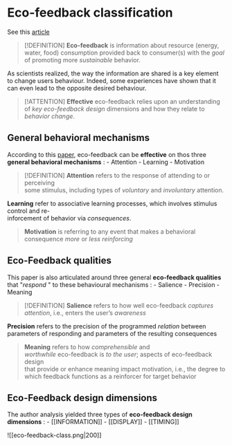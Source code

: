 # Eco-feedback classification
See this [article](https://cloud.univ-grenoble-alpes.fr/s/2Bm5iiQrwyW7GNf?dir=undefined&path=%2FPrincipes%20de%20l%27%C3%A9co-feedback&openfile=497438896)

>[!DEFINITION]
**Eco-feedback** is information about resource (energy, water, food) consumption provided back to consumer(s)  with the *goal* of promoting more *sustainable* behavior.

As scientists realized, the way the information are shared is a key element to change users behaviour. Indeed, some experiences have shown that it can even lead to the opposite desired behaviour.

>[!ATTENTION]
>**Effective** eco-feedback relies upon an understanding of  *key eco-feedback design* dimensions and how they relate to *behavior change*. 

## General behavioral mechanisms

According to this [paper](https://cloud.univ-grenoble-alpes.fr/s/2Bm5iiQrwyW7GNf?dir=undefined&path=%2FPrincipes%20de%20l%27%C3%A9co-feedback&openfile=497438896), eco-feedback can be **effective** on thos three **general behavioral mechanisms** :
	 - Attention
	 - Learning
	 - Motivation

>[!DEFINITION]
**Attention** refers to the response of attending to or perceiving  
some stimulus, including types of *voluntary* and *involuntary* attention.
>
**Learning** refer to associative learning processes, which involves stimulus control and re-  
inforcement of behavior via *consequences*.
>
>**Motivation** is referring to any event that makes a behavioral consequence *more* or *less* *reinforcing*

## Eco-Feedback qualities

This paper is also articulated around three general **eco-feedback qualities** that "*respond* " to these behavioural mechanisms : 
	- Salience
	- Precision
	- Meaning

>[!DEFINITION]
**Salience** refers to how well eco-feedback *captures attention*, i.e., enters the user’s *awareness*
>
**Precision** refers to the precision of the programmed *relation* between parameters of responding and parameters of the resulting consequences
>
>**Meaning** refers to how *comprehensible* and  
*worthwhile* eco-feedback is *to the user*; aspects of eco-feedback design  
that provide or enhance meaning impact motivation, i.e., the degree to  
which feedback functions as a reinforcer for target behavior

## Eco-Feedback design dimensions

The author analysis yielded three types of **eco-feedback design dimensions** :
	- [[INFORMATION]]
	- [[DISPLAY]]
	- [[TIMING]]

![[eco-feedback-class.png|200]]
